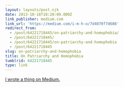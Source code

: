 ```yaml
---
layout: layouts/post.njk
date: 2013-10-16T18:20:09.000Z
link_publisher: medium.com
link_url: 'https://medium.com/i-m-h-o/7d4070f7d608'
redirect_from:
  - /post/64221718445/on-patriarchy-and-homophobia/
  - /post/64221718445/
  - /post/64221718445/on-patriarchy-and-homophobia
  - /post/64221718445
slug: on-patriarchy-and-homophobia
title: On Patriarchy and Homophobia
tumblrid: 64221718445
type: link
---
```

<p><a href="https://medium.com/i-m-h-o/7d4070f7d608">I wrote a thing on Medium.</a></p>
